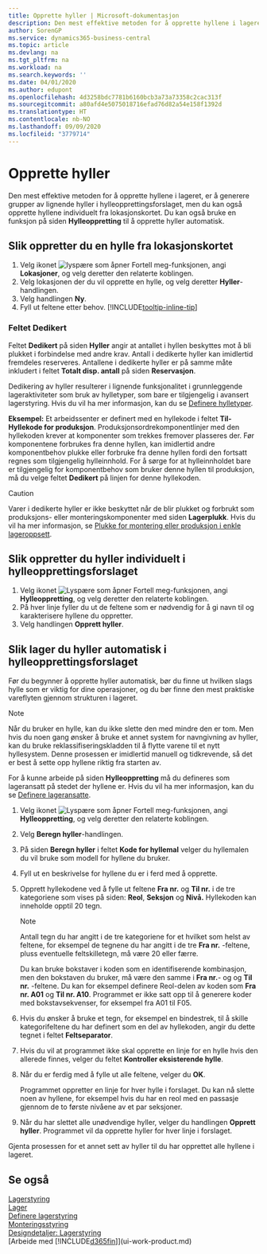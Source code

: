 ```yaml
---
title: Opprette hyller | Microsoft-dokumentasjon
description: Den mest effektive metoden for å opprette hyllene i lageret, er å generere grupper av lignende hyller i hylleopprettingsforslaget, men du kan også opprette hyllene individuelt.
author: SorenGP
ms.service: dynamics365-business-central
ms.topic: article
ms.devlang: na
ms.tgt_pltfrm: na
ms.workload: na
ms.search.keywords: ''
ms.date: 04/01/2020
ms.author: edupont
ms.openlocfilehash: 4d3258bdc7781b6160bcb3a73a73358c2cac313f
ms.sourcegitcommit: a80afd4e5075018716efad76d82a54e158f1392d
ms.translationtype: HT
ms.contentlocale: nb-NO
ms.lasthandoff: 09/09/2020
ms.locfileid: "3779714"
---
```

# <a name="create-bins"></a>Opprette hyller
Den mest effektive metoden for å opprette hyllene i lageret, er å generere grupper av lignende hyller i hylleopprettingsforslaget, men du kan også opprette hyllene individuelt fra lokasjonskortet. Du kan også bruke en funksjon på siden **Hylleoppretting** til å opprette hyller automatisk.  

## <a name="to-create-a-bin-from-the-location-card"></a>Slik oppretter du en hylle fra lokasjonskortet  
1.  Velg ikonet ![lyspære som åpner Fortell meg-funksjonen](media/ui-search/search_small.png "Fortell hva du vil gjøre"), angi **Lokasjoner**, og velg deretter den relaterte koblingen.  
2.  Velg lokasjonen der du vil opprette en hylle, og velg deretter **Hyller**-handlingen.  
3. Velg handlingen **Ny**.
4. Fyll ut feltene etter behov. [!INCLUDE[tooltip-inline-tip](includes/tooltip-inline-tip_md.md)]

### <a name="the-dedicated-field"></a>Feltet Dedikert
Feltet **Dedikert** på siden **Hyller** angir at antallet i hyllen beskyttes mot å bli plukket i forbindelse med andre krav. Antall i dedikerte hyller kan imidlertid fremdeles reserveres. Antallene i dedikerte hyller er på samme måte inkludert i feltet **Totalt disp. antall** på siden **Reservasjon**.

Dedikering av hyller resulterer i lignende funksjonalitet i grunnleggende lageraktiviteter som bruk av hylletyper, som bare er tilgjengelig i avansert lagerstyring. Hvis du vil ha mer informasjon, kan du se [Definere hylletyper](warehouse-how-to-set-up-bin-types.md).

**Eksempel:** Et arbeidssenter er definert med en hyllekode i feltet **Til-Hyllekode for produksjon**. Produksjonsordrekomponentlinjer med den hyllekoden krever at komponenter som trekkes fremover plasseres der. Før komponentene forbrukes fra denne hyllen, kan imidlertid andre komponentbehov plukke eller forbruke fra denne hyllen fordi den fortsatt regnes som tilgjengelig hylleinnhold. For å sørge for at hylleinnholdet bare er tilgjengelig for komponentbehov som bruker denne hyllen til produksjon, må du velge feltet **Dedikert** på linjen for denne hyllekoden.

> [!Caution]
> Varer i dedikerte hyller er ikke beskyttet når de blir plukket og forbrukt som produksjons- eller monteringskomponenter med siden **Lagerplukk**. Hvis du vil ha mer informasjon, se [Plukke for montering eller produksjon i enkle lageroppsett](warehouse-how-to-pick-for-production.md).

## <a name="to-create-bins-individually-in-the-bin-creation-worksheet"></a>Slik oppretter du hyller individuelt i hylleopprettingsforslaget  
1.  Velg ikonet ![Lyspære som åpner Fortell meg-funksjonen](media/ui-search/search_small.png "Fortell hva du vil gjøre"), angi **Hylleoppretting**, og velg deretter den relaterte koblingen.  
2.  På hver linje fyller du ut de feltene som er nødvendig for å gi navn til og karakterisere hyllene du oppretter.  
3.  Velg handlingen **Opprett hyller**.  

## <a name="to-make-bins-automatically-in-the-bin-creation-worksheet"></a>Slik lager du hyller automatisk i hylleopprettingsforslaget  
Før du begynner å opprette hyller automatisk, bør du finne ut hvilken slags hylle som er viktig for dine operasjoner, og du bør finne den mest praktiske vareflyten gjennom strukturen i lageret.  

> [!NOTE]  
>  Når du bruker en hylle, kan du ikke slette den med mindre den er tom. Men hvis du noen gang ønsker å bruke et annet system for navngivning av hyller, kan du bruke reklassifiseringskladden til å flytte varene til et nytt hyllesystem. Denne prosessen er imidlertid manuell og tidkrevende, så det er best å sette opp hyllene riktig fra starten av.  

For å kunne arbeide på siden **Hylleoppretting** må du defineres som lageransatt på stedet der hyllene er. Hvis du vil ha mer informasjon, kan du se [Definere lageransatte](warehouse-how-to-set-up-warehouse-employees.md).    

1.  Velg ikonet ![Lyspære som åpner Fortell meg-funksjonen](media/ui-search/search_small.png "Fortell hva du vil gjøre"), angi **Hylleoppretting**, og velg deretter den relaterte koblingen.  
2.  Velg **Beregn hyller**-handlingen.
3. På siden **Beregn hyller** i feltet **Kode for hyllemal** velger du hyllemalen du vil bruke som modell for hyllene du bruker.
4.  Fyll ut en beskrivelse for hyllene du er i ferd med å opprette.  
5.  Opprett hyllekodene ved å fylle ut feltene **Fra nr.** og **Til nr.** i de tre kategoriene som vises på siden: **Reol**, **Seksjon** og **Nivå.** Hyllekoden kan inneholde opptil 20 tegn.  

    > [!NOTE]  
    >  Antall tegn du har angitt i de tre kategoriene for et hvilket som helst av feltene, for eksempel de tegnene du har angitt i de tre **Fra nr.** -feltene, pluss eventuelle feltskilletegn, må være 20 eller færre.  

     Du kan bruke bokstaver i koden som en identifiserende kombinasjon, men den bokstaven du bruker, må være den samme i **Fra nr.**- og og **Til nr.** -feltene. Du kan for eksempel definere Reol-delen av koden som **Fra nr. A01** og **Til nr. A10**. Programmet er ikke satt opp til å generere koder med bokstavsekvenser, for eksempel fra A01 til F05.  

6.  Hvis du ønsker å bruke et tegn, for eksempel en bindestrek, til å skille kategorifeltene du har definert som en del av hyllekoden, angir du dette tegnet i feltet **Feltseparator**.  
7.  Hvis du vil at programmet ikke skal opprette en linje for en hylle hvis den allerede finnes, velger du feltet **Kontroller eksisterende hylle**.  
8. Når du er ferdig med å fylle ut alle feltene, velger du **OK**.

    Programmet oppretter en linje for hver hylle i forslaget. Du kan nå slette noen av hyllene, for eksempel hvis du har en reol med en passasje gjennom de to første nivåene av et par seksjoner.  

9. Når du har slettet alle unødvendige hyller, velger du handlingen **Opprett hyller**. Programmet vil da opprette hyller for hver linje i forslaget.  

Gjenta prosessen for et annet sett av hyller til du har opprettet alle hyllene i lageret.  

## <a name="see-also"></a>Se også  
[Lagerstyring](warehouse-manage-warehouse.md)  
[Lager](inventory-manage-inventory.md)  
[Definere lagerstyring](warehouse-setup-warehouse.md)     
[Monteringsstyring](assembly-assemble-items.md)    
[Designdetaljer: Lagerstyring](design-details-warehouse-management.md)  
[Arbeide med [!INCLUDE[d365fin](includes/d365fin_md.md)]](ui-work-product.md)
